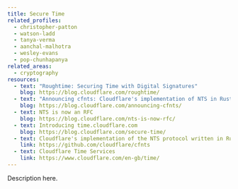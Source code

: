 ```yaml
---
title: Secure Time
related_profiles:
  - christopher-patton
  - watson-ladd
  - tanya-verma
  - aanchal-malhotra
  - wesley-evans
  - pop-chunhapanya
related_areas:
  - cryptography
resources:
  - text: "Roughtime: Securing Time with Digital Signatures"
    blog: https://blog.cloudflare.com/roughtime/
  - text: "Announcing cfnts: Cloudflare's implementation of NTS in Rust"
    blog: https://blog.cloudflare.com/announcing-cfnts/
  - text: NTS is now an RFC
    blog: https://blog.cloudflare.com/nts-is-now-rfc/
  - text: Introducing time.cloudflare.com
    blog: https://blog.cloudflare.com/secure-time/
  - text: Cloudflare's implementation of the NTS protocol written in Rust
    link: https://github.com/cloudflare/cfnts
  - text: Cloudflare Time Services
    link: https://www.cloudflare.com/en-gb/time/
---
```


Description here.